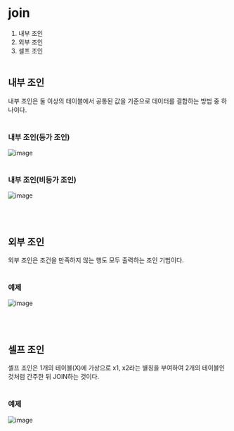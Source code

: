 # join
1. 내부 조인
2. 외부 조인
3. 셀프 조인
<br><br>

## 내부 조인
내부 조인은 둘 이상의 테이블에서 공통된 값을 기준으로 데이터를 결합하는 방법 중 하나이다. <br><br>


### 내부 조인(등가 조인)
![image](https://user-images.githubusercontent.com/114748816/228697677-1249b220-123d-4807-b98a-241de1d10be3.png) <br><br>
### 내부 조인(비등가 조인)
![image](https://user-images.githubusercontent.com/114748816/228698125-e0de7735-7651-4cc6-80c0-1c567ca8658d.png) <br><br><br><br>

## 외부 조인
외부 조인은 조건을 만족하지 않는 행도 모두 출력하는 조인 기법이다. <br><br>
### 예제
![image](https://user-images.githubusercontent.com/114748816/228698724-388dd970-9e90-467d-af4f-39e25dfd8050.png) <br><br><br><br>

## 셀프 조인
셀프 조인은  1개의 테이블(X)에 가상으로 x1, x2라는 별칭을 부여하여 2개의 테이블인 것처럼 간주한 뒤 JOIN하는 것이다.  <br><br>


### 예제
![image](https://user-images.githubusercontent.com/114748816/228699042-360fa5ff-105f-4c66-a20e-b5fbd3d274e4.png)
